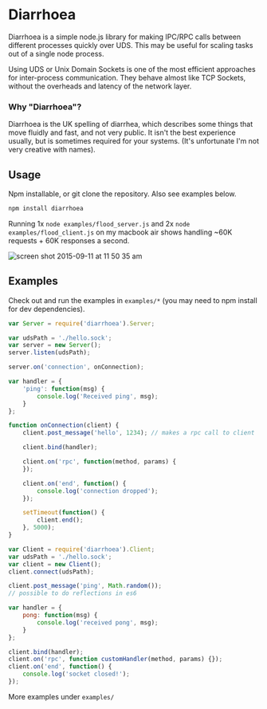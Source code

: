 # Diarrhoea
Diarrhoea is a simple node.js library for making IPC/RPC calls between different processes quickly over UDS. This may be useful for scaling tasks out of a single node process.

Using UDS or Unix Domain Sockets is one of the most efficient approaches for inter-process communication.
They behave almost like TCP Sockets, without the overheads and latency of the network layer.

### Why "Diarrhoea"?
Diarrhoea is the UK spelling of diarrhea, which describes some things that move fluidly and fast, and not very public. It isn't the best experience usually, but is sometimes required for your systems. (It's unfortunate I'm not very creative with names).


## Usage

Npm installable, or git clone the repository. Also see examples below.

```sh
npm install diarrhoea
```

Running 1x `node examples/flood_server.js` and 2x `node examples/flood_client.js` on my macbook air shows handling ~60K requests + 60K responses a second.

![screen shot 2015-09-11 at 11 50 35 am](https://cloud.githubusercontent.com/assets/314997/9806794/37d75f12-587c-11e5-9b0d-4b9d6d91454b.png)


## Examples
Check out and run the examples in `examples/*` (you may need to npm install for dev dependencies).

```js
var Server = require('diarrhoea').Server;

var udsPath = './hello.sock';
var server = new Server();
server.listen(udsPath);

server.on('connection', onConnection);

var handler = {
	'ping': function(msg) {
		console.log('Received ping', msg);
	}
};

function onConnection(client) {
	client.post_message('hello', 1234); // makes a rpc call to client

	client.bind(handler);

	client.on('rpc', function(method, params) {
	});

	client.on('end', function() {
		console.log('connection dropped');
	});

	setTimeout(function() {
		client.end();
	}, 5000);
}
```

```js
var Client = require('diarrhoea').Client;
var udsPath = './hello.sock';
var client = new Client();
client.connect(udsPath);

client.post_message('ping', Math.random());
// possible to do reflections in es6

var handler = {
	pong: function(msg) {
		console.log('received pong', msg);
	}
};

client.bind(handler);
client.on('rpc', function customHandler(method, params) {});
client.on('end', function() {
	console.log('socket closed!');
});
````

More examples under `examples/`